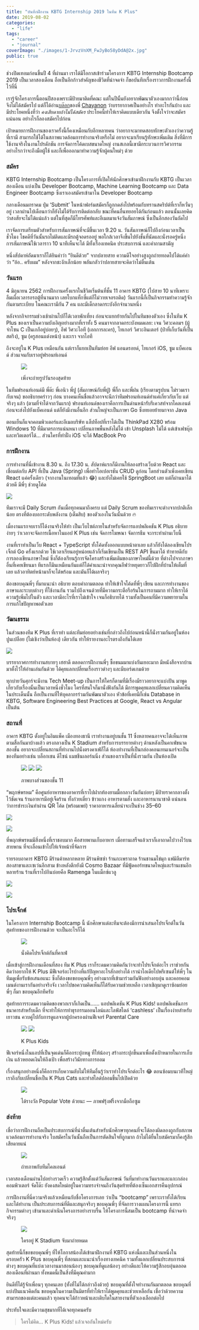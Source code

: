 ```yaml
---
title: "บันทึกฝึกงาน KBTG Internship 2019 ในทีม K Plus"
date: 2019-08-02
categories:
  - "life"
tags:
  - "career"
  - "journal"
coverImage: "./images/1-JrvzVnXM_FwJyBo58yDdA@2x.jpg"
public: true
---
```


ช่วงปิดเทอมก่อนขึ้นปี 4 ที่ผ่านมา เราได้มีโอกาสเข้าร่วมโครงการ KBTG Internship Bootcamp 2019 เป็นเวลาสองเดือน ถือเป็นอีกก้าวสำคัญของชีวิตที่น่าจดจำ ก็ขอบันทึกเรื่องราวการฝึกงานครั้งนี้ไว้ที่นี่

<!--more-->

เรารู้จักโครงการนี้ตอนปีสองเพราะมีป้ายมาติดที่คณะ แต่ในปีนั้นยังอยากพัฒนาตัวเองมากกว่านี้ก่อน จึงไม่ได้สมัครไป แต่ก็ได้อ่าน[บล๊อก](https://medium.com/@nutchy/%E0%B9%80%E0%B8%A5%E0%B9%88%E0%B8%B2%E0%B8%9B%E0%B8%A3%E0%B8%B0%E0%B8%AA%E0%B8%9A%E0%B8%81%E0%B8%B2%E0%B8%A3%E0%B8%93%E0%B9%8C%E0%B8%81%E0%B8%B2%E0%B8%A3%E0%B8%9D%E0%B8%B6%E0%B8%81%E0%B8%87%E0%B8%B2%E0%B8%99%E0%B8%81%E0%B8%B1%E0%B8%9A%E0%B9%82%E0%B8%84%E0%B8%A3%E0%B8%87%E0%B8%81%E0%B8%B2%E0%B8%A3-developer-bootcamp-2018-e16541c9f32f)ของพี่ [Chayanon](https://medium.com/u/5cdd0f6e3017) ว่าบรรยากาศเป็นอย่างไร ทำอะไรกันบ้าง และมีประโยคหนึ่งที่ว่า _คงเสียดายถ้าไม่ได้สมัคร_ ประโยคนี้ทำให้เราคิดแบบเดียวกัน จึงตั้งใจว่าจะสมัครแน่นอน อย่างไรก็ลองสมัครไปก่อน

เป้าหมายการฝึกงานของเราครั้งนี้ก็คงเหมือนกับอีกหลายคน ว่าอยากจะมาทดสอบทักษะตัวเองว่าความรู้ที่เรามี สามารถใช้ได้ในสภาพแวดล้อมการทำงานจริงหรือไม่ อยากจะมาเรียนรู้ทักษะเพิ่มเติม สิ่งที่มีการใช้งานจริงในงานโปรดักชัน การจัดการโค้ดเบสขนาดใหญ่ งานสเกลนี้เขามีกระบวนการวิศวกรรมอย่างไรกว่าจะถึงมือผู้ใช้ และก็เพื่อออกมาทำความรู้จักผู้คนใหม่ๆ ด้วย

### สมัคร

KBTG Internship Bootcamp เป็นโครงการที่เปิดให้นักศึกษาเข้ามาฝึกงานกับ KBTG เป็นเวลาสองเดือน แบ่งเป็น Developer Bootcamp, Machine Learning Bootcamp และ Data Engineer Bootcamp ซึ่งเราเองสมัครเข้ามาใน Developer Bootcamp

กลางเดือนมกราคม ปุ่ม ‘Submit’ ในหน้าฟอร์มสมัครก็ถูกกดส่งไปพร้อมกับทรานสคริปต์ที่เราก็หวั่นๆ อยู่ เวลาผ่านไปเดือนกว่าก็ยังไม่ได้รับการติดต่อกลับ ขณะที่คนอื่นทยอยได้กันก่อนแล้ว ตอนนั้นเลยคิดว่าสงสัยจะไม่ได้แน่แล้ว แต่ในที่สุดก็มีโทรศัพท์และอีเมลมาแจ้งวันสัมภาษณ์ ซึ่งเป็นอีกสองวันถัดไป

เราจัดการเตรียมตัวสำหรับการสัมภาษณ์ที่จะมีขึ้นเวลา 9.20 น. วันสัมภาษณ์ก็ไปถึงก่อนเวลาเป็นชั่วโมง โชคดีที่วันนั้นรถไม่ติดและมีรถตู้จอดรออยู่ พอใกล้เวลาจึงขึ้นไปยังชั้นที่นัดและนั่งรอครู่หนึ่ง การสัมภาษณ์ใช้เวลาราว 10 นาทีเห็นจะได้ มีทั้งเรื่องเทคนิค ประสบการณ์ และคำถามสามัญ

หนึ่งสัปดาห์ถัดมาเราก็ได้ยินคำว่า “ยินดีด้วย” จากปลายสาย ความดีใจอย่างสูงถูกถ่ายทอดไปได้แค่คำว่า “อ้อ.. ครับผม” หลังจากชะงักเล็กน้อย พลันกลัวว่าปลายสายจะคิดว่าไม่ตื่นเต้น

### วันแรก

4 มิถุนายน 2562 การฝึกงานครั้งแรกในชีวิตเริ่มต้นที่ชั้น 11 อาคาร KBTG (ไปสาย 10 นาทีเพราะลืมเผื่อเวลารอรถตู้ที่นานมาก เลยโบกแท็กซี่แต่ก็ไม่วายเจอรถติด) วันแรกนี้ก็เป็นกิจกรรมทำความรู้จักกันตามระเบียบ ในคณะเรามีกัน 7 คน และมีเด็กลาดกระบังอีกจำนวนหนึ่ง

หลังจากกิจกรรมช่วงเช้าผ่านไปก็ได้เวลาพักเที่ยง ก่อนจะแยกย้ายกันไปในทีมของตัวเอง ซึ่งในทีม K Plus ของเราเป็นความบังเอิญอย่างมากที่เราทั้ง 5 คนมาจากลาดกระบังหมดเลย: เจน วิศวะคอมฯ (ผู้จำโซน C เป็นเกกีอยู่บ่อยๆ), อีฟ วิศวะไอที (เอกการละคร), ไทเกอร์ วิศวะอินเตอร์ (ป๋าที่เก็บวันที่เป็นสตริง), ซูม (ครูสอนแต่งหน้า) และเรา จากไอที

ถึงจะอยู่ใน K Plus เหมือนกัน แต่เราก็แยกเป็นทีมย่อย อีฟ แอนดรอยด์, ไทเกอร์ iOS, ซูม แบ็คเอนด์ ส่วนเจนกับเราอยู่ฟรอนท์เอนด์

<figure>

![](./images/1-JrvzVnXM_FwJyBo58yDdA@2x.jpg)
<figcaption>
เพิ่งจะถ่ายรูปวันรองสุดท้าย
</figcaption>
</figure>

ในทีมฟรอนท์เอนด์มี พี่ต๊ะ พี่เอนิว พี่ปู (สัมภาษณ์กับพี่ปู) พี่กิ๊ก และพี่ฝน (เรียงตามรูปบน ไม่รวมเรากับเจน) ขออธิบายคร่าวๆ ก่อน บางคนเห็นชื่อแล้วอาจจะนึกว่าทีมฟรอนท์เอนด์ทำแค่เกี่ยวกับเว็บ แต่จริงๆ แล้ว (ตามที่จำได้จากวันแรก) ฟรอนท์เอนด์ของเราคือการเป็นด่านหน้ารับรีเควสท์จากไคลเอนต์ก่อนจะส่งไปยังแบ็คเอนด์ แต่ก็ยังมีงานอื่นอีก ส่วนใหญ่จะเป็นภาษา Go ซึ่งทยอยย้ายมาจาก Java

ตอนเย็นก็แจกคอมพิวเตอร์และอีเมลบริษัท แล็ปท็อปที่เราได้เป็น ThinkPad X280 พร้อม Windows 10 ที่มีมาตรการแน่นหนา เปลี่ยนภาพพื้นหลังไม่ได้ เข้า Unsplash ไม่ได้ แต่เข้าเฟซบุ๊กและทวิตเตอร์ได้… ส่วนใครที่ทำฝั่ง iOS จะได้ MacBook Pro

### การฝึกงาน

การทำงานที่นี่เข้างาน 8.30 น. ถึง 17.30 น. สัปดาห์แรกก็มีงานให้ลองสร้างเว็บด้วย React และเชื่อมต่อกับ API ที่เป็น Java (Spring) เพื่อทำโอเปอเรชัน CRUD ดูก่อน โดยส่วนตัวเพิ่งเคยเขียน React แค่ครั้งเดียว (จากงานในเทอมที่แล้ว 😂) และยังไม่เคยใช้ SpringBoot เลย แต่ก็ผ่านมาได้ด้วยดี มีพี่ๆ ช่วยดูโค้ด

![](./images/1_NL4MSJaTfjlRcHEAyx8rrA-scaled.webp)

ทีมเราจะมี Daily Scrum กันเมื่อทุกคนมาถึงครบ แต่ Daily Scrum ของทีมเราจะต่างจากปกติเล็กน้อย ตรงที่ต้องบอกระดับพลังงาน (เต็มสิบ) ของตัวเองในวันนั้นด้วย 🔥

เมื่องานแรกจบเราก็ได้งานจริงให้ทำ เป็นเว็บไซต์ภายในสำหรับจัดการแอปพลิเคชัน K Plus อธิบายง่ายๆ ว่าเวลาจะจัดการเนื้อหาในแอป K Plus เช่น จัดการโฆษณา จัดการธีม จะกระทำผ่านเว็บนี้

งานที่เราทำเป็นเว็บ React + TypeScript ทั้งโค้ดทั้งออกแบบหน้าตาเลย แล้วก็ยังได้ลองเขียนโปรเจ็กต์ Go ครั้งแรกด้วย ใช้เวลาเรียนอยู่หน่อยแล้วก็เริ่มเขียนเป็น REST API ขึ้นมาได้ ท้าทายดีกับการลองเขียนภาษาใหม่ ซึ่งก็ต้องเรียนรู้การจัดโครงสร้างเพิ่มเติมของภาษาใหม่นี้ด้วย ที่ต่างไปจากภาษาอื่นที่เคยเขียนมา ทีแรกก็มึนเหมือนกันแต่ก็ได้คำแนะนำจากคุณอีฟว่าหยุดยาวก็ไปฝึกที่บ้านให้เต็มที่เลย แล้วอาทิตย์หน้ามาก็จะได้พร้อม และมันก็ได้ผลจริงๆ

ต้องขอบคุณพี่ๆ ที่มาแนะนำ อธิบาย ตอบคำถามตลอด ทำให้เข้าใจโค้ดที่พี่ๆ เขียน และการทำงานของภาษาและระบบต่างๆ ที่ใช้งานกัน รวมไปถึงเจนด้วยที่มีความกระตือรือร้นในการถามมาก ทำให้เราได้ความรู้เพิ่มไปในตัว และเวลามีอะไรที่เราไม่เข้าใจ เจนก็อธิบายได้ รวมทั้งเป็นคนที่มีความพยายามในการแก้ไขปัญหาพอตัวเลย

### วัฒนธรรม

ในส่วนของทีม K Plus ที่เราทำ แต่ละทีมย่อยอย่างเช่นที่กล่าวถึงไปก่อนหน้านี้ก็นั่งรวมกันอยู่ในห้องปูนเปลือย (ไม่เชิงว่าเป็นห้อง) เดียวกัน ทำให้รายงานอะไรตรงถึงกันได้เลย

![](./images/1__q4Olj82GWmZTUire7STkQ-scaled.webp)

บรรยากาศการทำงานสบายๆ เฮฮาดี ตลอดการฝึกงานพี่ๆ ซื้อขนมมาแบ่งกันเยอะมาก มีหนังสือจากบ้านมาตั้งไว้ให้อ่านเล่นกันด้วย ได้คุยแลกเปลี่ยนเรื่องราวต่างๆ และมีบอร์ดเกมด้วย

ทุกบ่ายวันศุกร์จะมีงาน Tech Meet-up เป็นการให้ใครก็ตามที่มีเรื่องมีราวอยากจะแบ่งปัน มาพูดเกี่ยวกับเรื่องนั้นเป็นเวลาหนึ่งชั่วโมง ใครที่สนใจก็มานั่งฟังกันได้ มีการพูดคุยแลกเปลี่ยนความคิดเห็นในประเด็นนั้น ถือเป็นงานที่ให้บุคลากรร่วมกันพัฒนาตัวเอง หัวข้อที่เคยมีก็เช่น Database in KBTG, Software Engineering Best Practices at Google, React vs Angular เป็นต้น

### สถานที่

อาคาร KBTG ตั้งอยู่ในอิมแพ็ค เมืองทองธานี เราทำงานอยู่บนชั้น 11 ซึ่งหลายคนอาจจะได้เห็นภาพตามสื่อกันมาบ้างแล้ว ตรงกลางเป็น K Stadium สำหรับการบรรยายต่างๆ ด้านหลังเป็นคาเฟ่ขนาดสองชั้น อยากจะเปลี่ยนสถานที่ทำงานไปนั่งตรงคาเฟ่ก็ได้ ห้องทำงานที่เป็นกล่องคอนเทนเนอร์จะเป็นของทีมอย่างเช่น บล็อกเชน ดีไซน์ แมชชีนเลอร์นนิ่ง ส่วนของเราเป็นที่นั่งรวมกัน เป็นห้องเปิด

<figure>

![](./images/1_-VHrB9gOpe4cIHmvBrXxuw-scaled.webp)
![](./images/1_V7wTtHwwrJztDXPPwrS6Ig-scaled.webp)
![](./images/1_zsXJl2rjOI4Yj3h7cA5WcQ-scaled.webp)
<figcaption>
ภาพบางส่วนของชั้น 11
</figcaption>
</figure>

“พฤกษ์พรหม” คือศูนย์อาหารของอาคารที่เราไปฝากท้องยามมื้อกลางวันกันบ่อยๆ มีป้ายราคากลางตั้งไว้ชัดเจน ร้านอาหารมีอยู่เจ็ดร้าน ทั้งก๋วยเตี่ยว ข้าวแกง อาหารตามสั่ง และอาหารนานาชาติ แน่นอนว่าการชำระเงินทำผ่าน QR โค้ด (พร้อมเพย์) ราคาอาหารเฉลี่ยน่าจะเป็นช่วง 35–60

![](./images/1_PvIHZlA3TXVmFpbQK31JBQ-scaled.webp)

![](./images/1_1XAgw7yo7FQmeDvXySSAew-scaled.webp)

ที่พฤกษ์พรหมมีสิ่งหนึ่งที่เราชอบมาก คือสายพานเก็บอาหาร เมื่อทานเสร็จแล้วเราก็เอาถาดไปวางไว้บนสายพาน ที่จะเลื่อนเข้าไปให้เจ้าหน้าที่จัดการ

รายรอบอาคาร KBTG มีร้านค้าหลากหลาย มีร้านพิซซ่า ร้านกะเพราถาด ร้านชานมไข่มุก แฟมิลีมาร์ทสองสาขาและเซเว่นอีกสาม ข้างหลังตึกยังมี Cosmo Bazaar ที่มีฟู้ดคอร์ทขนาดใหญ่และร้านเชนอีกหลายร้าน ร้านที่เราไปกินบ่อยคือ Ramenga ในแม็กซ์แวลู

![](./images/1_89a-U5SOaxT2QRSbJScsJg-scaled.webp)

![](./images/1_b7i2IMGoVmhmGfeVlR_VrA-scaled.webp)

### โปรเจ็กต์

ในโครงการ Internship Bootcamp นี้ นักศึกษาแต่ละทีมจะต้องมีการนำเสนอโปรเจ็กต์ในวันสุดท้ายของการฝึกงานด้วย จะเป็นอะไรก็ได้

<figure>

![](./images/1_MK1RntjfiqecU8_eGftRdg-scaled.webp)
<figcaption>
นั่งคิดโปรเจ็กต์กันที่คาเฟ่
</figcaption>
</figure>

เมื่อเข้าสู่การฝึกงานเดือนที่สอง ทีม K Plus เราก็ระดมความคิดกันว่าจะทำโปรเจ็กต์อะไร เราช่วยกันคิดว่าอยากให้ K Plus มีฟีเจอร์อะไรบ้างที่แก้ปัญหาอะไรสักอย่างได้ เรานำไอเดียไปพรีเซนต์ให้พี่ๆ ในทีมดูเพื่อรับข้อเสนอแนะ ซึ่งก็ต้องขอขอบคุณพี่ๆ อย่างมากที่เข้ามาร่วมกันฟังอย่างอบอุ่น และคอยคอมเมนต์งานเรากันอย่างจริงจัง เวลาไปขอความคิดเห็นก็ได้รับความช่วยเหลือ เวลาเชิญมาดูเราซ้อมย่อย พี่ๆ ก็มา ขอบคุณอีกทีครับ

สุดท้ายการระดมความคิดของพวกเราก็เกิดเป็น…… แอปพลิเคชัน K Plus Kids! แอปพลิเคชันการธนาคารสำหรับเด็ก ที่จะทำให้การทำธุรกรรมออนไลน์และไลฟ์สไตล์ ‘cashless’ เป็นเรื่องง่ายสำหรับเยาวชน ควบคู่ไปกับการดูแลจากผู้ปกครองผ่านฟีเจอร์ Parental Care

<figure>

![](./images/1_tJG20NjOduCLG-QRnE4UEQ.webp)
![](./images/1_zWG8PeqpTvLJ6do3LdyO-w.webp)
<figcaption>
K Plus Kids
</figcaption>
</figure>

ฟีเจอร์หนึ่งในแอปที่เป็นจุดเด่นก็คือกระปุกหมู ที่ให้น้องๆ สร้างกระปุกขึ้นมาเพื่อตั้งเป้าหมายในการเก็บเงิน แล้วหยอดเงินให้ถึงเป้า เพื่อสร้างวินัยทางการออม

เรื่องสนุกอย่างหนึ่งก็คือการเก็บความลับไม่ให้ทีมอื่นรู้ว่าเราทำโปรเจ็กต์อะไร 😂 ตอนซ้อมบนเวทีใหญ่เราถึงกับเปลี่ยนชื่อเป็น K Plus Cats และทำสไลด์ปลอมขึ้นไปเปิดด้วย

<figure>

![](./images/1_A_sLwkQRxOBpfqm3dPVuIw-scaled.webp)
<figcaption>
ได้รางวัล Popular Vote ด้วยนะ — ภาพฟรุ้งฟริ้งจากมือถือซูม
</figcaption>
</figure>

### ส่งท้าย

เชื่อว่าการฝึกงานถือเป็นประสบการณ์ที่น่าตื่นเต้นสำหรับนักศึกษาทุกคนที่จะได้ลองผิดลองถูกกับสภาพแวดล้อมการทำงานจริง ใบสมัครในวันนั้นถือเป็นการตัดสินใจที่ถูกมาก ถ้าไม่ได้ยื่นใบสมัครมาก็คงรู้สึกเสียดายแน่

<figure>

![](./images/1_rvKlaCdltiY06j79ILMmIg@2x.webp)
<figcaption>
ถ่ายภาพกับทีมไคลเอนต์
</figcaption>
</figure>

เวลาสองเดือนผ่านไปอย่างรวดเร็ว ความรู้สึกตั้งแต่วันสัมภาษณ์ วันที่มาทำงานวันแรกและแกะกล่องคอมพิวเตอร์ จัดโต๊ะ ยังคงสดใหม่อยู่ในความทรงจำจนถึงวันสุดท้ายที่ต้องเซ็นเอกสารคืนอุปกรณ์

การฝึกงานที่นี่ความจริงแล้วเหมือนกับชื่อโครงการเลย ว่าเป็น “bootcamp” เพราะเราทั้งได้เรียนและได้ทำงาน เป็นประสบการณ์ที่ดีและสนุกจริงๆ ขอบคุณพี่ๆ ที่จัดการวางแผนโครงการนี้ แทรกกิจกรรมต่างๆ เข้ามาและดำเนินโครงการอย่างราบรื่น ให้โครงการนี้สมเป็น bootcamp ที่น่าจดจำจริงๆ

<figure>

![](./images/1_ooP1TV25Zr-8ti4c2ctlQA.webp)
<figcaption>
ใครอยู่ K Stadium จับมาถ่ายหมด
</figcaption>
</figure>

สุดท้ายนี้ก็ขอขอบคุณพี่ๆ ที่ให้โอกาสน้องได้เข้ามาฝึกงานที่ KBTG แห่งนี้และเป็นส่วนหนึ่งในครอบครัว K Plus ขอบคุณพี่ๆ ที่สอนและแนะนำเรื่องทางเทคนิค รวมทั้งแลกเปลี่ยนประสบการณ์ต่างๆ ขอบคุณที่แบ่งเวลางานมาสอนน้องๆ ขอบคุณที่ดูแลน้องๆ อย่างดีและให้ความรู้สึกอบอุ่นตลอดสองเดือนที่ผ่านมา ทั้งหมดนี้เป็นสิ่งที่มีคุณค่ามาก

ยินดีที่ได้รู้จักเพื่อนๆ ทุกคนเลย (ทั้งที่ไม่ได้กล่าวถึงด้วย) ขอบคุณที่ตั้งใจทำงานกันมาตลอด ขอบคุณที่แบ่งปันแนวคิดกัน ขอบคุณในความเป็นมิตรที่ทำให้เราได้พูดคุยและช่วยเหลือกัน เชื่อว่าด้วยความสามารถของแต่ละคนแล้ว ทุกคนจะได้ก้าวหน้าและเติบโตในสายงานที่ตัวเองเลือกต่อไป

ประทับใจและมีความสุขมากที่ได้เจอทุกคนครับ

> ใครไม่คิด… K Plus Kids! แล้วเจอกันใหม่ครับ
